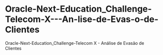 # Oracle-Next-Education_Challenge-Telecom-X---An-lise-de-Evas-o-de-Clientes
Oracle-Next-Education_Challenge-Telecom X - Análise de Evasão de Clientes
